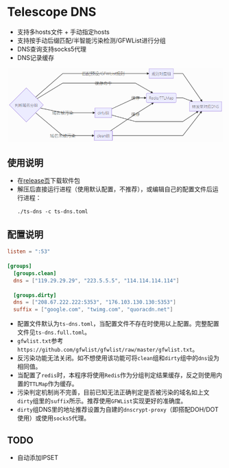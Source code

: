# Telescope DNS
* 支持多hosts文件 + 手动指定hosts
* 支持按手动后缀匹配/半智能污染检测/GFWList进行分组
* DNS查询支持socks5代理
* DNS记录缓存

![](arch.png)

## 使用说明

* 在[release页](https://github.com/wolf-joe/ts-dns/releases)下载软件包
* 解压后直接运行进程（使用默认配置，不推荐），或编辑自己的配置文件后运行进程：
  ```shell
  ./ts-dns -c ts-dns.toml
  ```

## 配置说明


```toml
listen = ":53"

[groups]
  [groups.clean]
  dns = ["119.29.29.29", "223.5.5.5", "114.114.114.114"]

  [groups.dirty]
  dns = ["208.67.222.222:5353", "176.103.130.130:5353"]
  suffix = ["google.com", "twimg.com", "quoracdn.net"]
```

* 配置文件默认为`ts-dns.toml`，当配置文件不存在时使用以上配置。完整配置文件见`ts-dns.full.toml`。
* `gfwlist.txt`参考`https://github.com/gfwlist/gfwlist/raw/master/gfwlist.txt`。
* 反污染功能无法关闭。如不想使用该功能可将`clean`组和`dirty`组中的`dns`设为相同值。
* 当配置了`redis`时，本程序将使用`Redis`作为分组判定结果缓存，反之则使用内置的`TTLMap`作为缓存。
* 污染判定机制尚不完善，目前已知无法正确判定是否被污染的域名如上文`dirty`组里的`suffix`所示。推荐使用`GFWList`实现更好的准确度。
* `dirty`组DNS里的地址推荐设置为自建的`dnscrypt-proxy`（即搭配DOH/DOT使用）或使用`socks5`代理。

## TODO

* 自动添加IPSET
